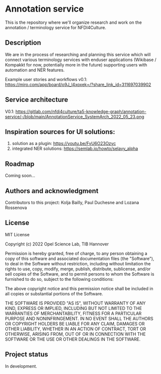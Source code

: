 # Annotation service

This is the repository where we'll organize research and work on the annotation / terminology service for NFDI4Culture.

## Description
We are in the process of researching and planning this service which will connect various terminology services with enduser applications (Wikibase / Kompakkt for now, potentially more in the future) supporting users with automation and NER features.

Example user stories and workflows v0.1: https://miro.com/app/board/o9J_l4xoxek=/?share_link_id=311697039902 

## Service architecture

V0.1: https://gitlab.com/nfdi4culture/ta5-knowledge-graph/annotation-service/-/blob/main/AnnotationService_SystemArch_2022_05_23.png

## Inspiration sources for UI solutions:
1) solution as a plugin: https://youtu.be/FvU6O23Ozyc
2) integrated NER solutions: https://semlab.io/howto/selavy_alpha  

## Roadmap
Coming soon...

## Authors and acknowledgment
Contributors to this project: Kolja Bailly, Paul Duchesne and Lozana Rossenova

## License
MIT License

Copyright (c) 2022 Opel Science Lab, TIB Hannover

Permission is hereby granted, free of charge, to any person obtaining a copy
of this software and associated documentation files (the "Software"), to deal
in the Software without restriction, including without limitation the rights
to use, copy, modify, merge, publish, distribute, sublicense, and/or sell
copies of the Software, and to permit persons to whom the Software is
furnished to do so, subject to the following conditions:

The above copyright notice and this permission notice shall be included in all
copies or substantial portions of the Software.

THE SOFTWARE IS PROVIDED "AS IS", WITHOUT WARRANTY OF ANY KIND, EXPRESS OR
IMPLIED, INCLUDING BUT NOT LIMITED TO THE WARRANTIES OF MERCHANTABILITY,
FITNESS FOR A PARTICULAR PURPOSE AND NONINFRINGEMENT. IN NO EVENT SHALL THE
AUTHORS OR COPYRIGHT HOLDERS BE LIABLE FOR ANY CLAIM, DAMAGES OR OTHER
LIABILITY, WHETHER IN AN ACTION OF CONTRACT, TORT OR OTHERWISE, ARISING FROM,
OUT OF OR IN CONNECTION WITH THE SOFTWARE OR THE USE OR OTHER DEALINGS IN THE
SOFTWARE.

## Project status
In development.
